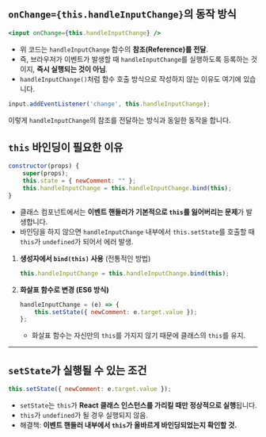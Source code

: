 ## `onChange={this.handleInputChange}`의 동작 방식

```jsx
<input onChange={this.handleInputChange} />
```
- 위 코드는 `handleInputChange` 함수의 **참조(Reference)를 전달**.
- 즉, 브라우저가 이벤트가 발생할 때 `handleInputChange`를 실행하도록 등록하는 것이지, **즉시 실행되는 것이 아님**.
- `handleInputChange()`처럼 함수 호출 방식으로 작성하지 않는 이유도 여기에 있습니다.

```js
input.addEventListener('change', this.handleInputChange);
```
이렇게 `handleInputChange`의 참조를 전달하는 방식과 동일한 동작을 합니다.

## `this` 바인딩이 필요한 이유

```js
constructor(props) {
    super(props);
    this.state = { newComment: "" };
    this.handleInputChange = this.handleInputChange.bind(this);
}
```

- 클래스 컴포넌트에서는 **이벤트 핸들러가 기본적으로 `this`를 잃어버리는 문제**가 발생합니다.
- 바인딩을 하지 않으면 `handleInputChange` 내부에서 `this.setState`를 호출할 때 `this`가 `undefined`가 되어서 에러 발생.

1. **생성자에서 `bind(this)` 사용** (전통적인 방법)
   ```js
   this.handleInputChange = this.handleInputChange.bind(this);
   ```

2. **화살표 함수로 변경 (ES6 방식)**
   ```js
   handleInputChange = (e) => {
       this.setState({ newComment: e.target.value });
   };
   ```
   - 화살표 함수는 자신만의 `this`를 가지지 않기 때문에 클래스의 `this`를 유지.

---

## `setState`가 실행될 수 있는 조건
```js
this.setState({ newComment: e.target.value });
```

- `setState`는 `this`가 **React 클래스 인스턴스를 가리킬 때만 정상적으로 실행**됩니다.
- `this`가 `undefined`가 될 경우 실행되지 않음.
- 해결책: **이벤트 핸들러 내부에서 `this`가 올바르게 바인딩되었는지 확인할 것.**
